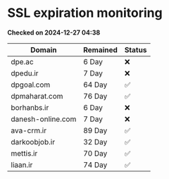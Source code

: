 # SSL expiration monitoring

**Checked on 2024-12-27 04:38**

| Domain | Remained | Status       |
|--------|----------|--------------|
| dpe.ac     | 6 Day   | ❌ |
| dpedu.ir     | 7 Day   | ❌ |
| dpgoal.com     | 64 Day   | ✅ |
| dpmaharat.com     | 76 Day   | ✅ |
| borhanbs.ir     | 6 Day   | ❌ |
| danesh-online.com     | 7 Day   | ❌ |
| ava-crm.ir     | 89 Day   | ✅ |
| darkoobjob.ir     | 32 Day   | ✅ |
| mettis.ir     | 70 Day   | ✅ |
| liaan.ir     | 74 Day   | ✅ |
